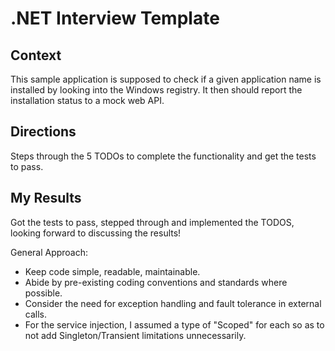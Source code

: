 # .NET Interview Template

## Context
This sample application is supposed to check if a given application name is installed by looking into the Windows registry.
It then should report the installation status to a mock web API.

## Directions
Steps through the 5 TODOs to complete the functionality and get the tests to pass.

## My Results
Got the tests to pass, stepped through and implemented the TODOS, looking forward to discussing the results!

General Approach:
- Keep code simple, readable, maintainable.
- Abide by pre-existing coding conventions and standards where possible.
- Consider the need for exception handling and fault tolerance in external calls.
- For the service injection, I assumed a type of "Scoped" for each so as to not add Singleton/Transient limitations unnecessarily.

